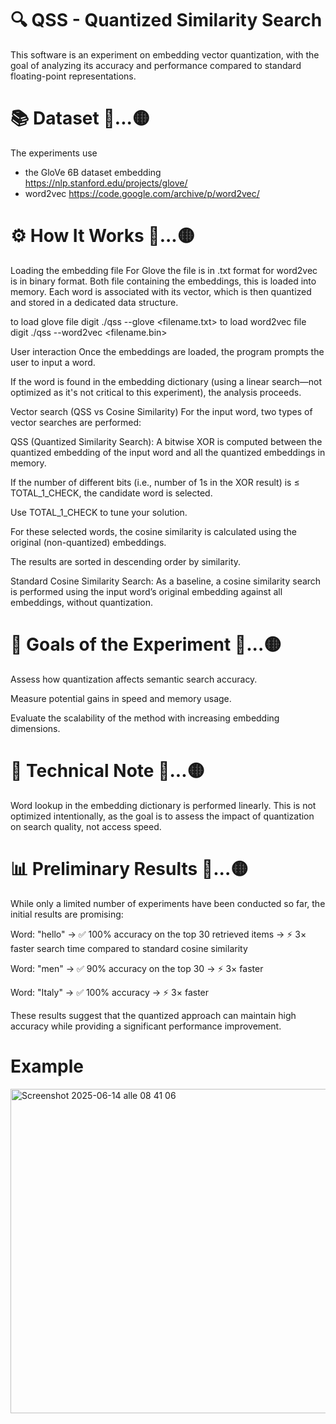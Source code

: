 # 🔍 QSS - Quantized Similarity Search 

This software is an experiment on embedding vector quantization, with the goal of analyzing its accuracy and performance compared to standard floating-point representations.

# 📚 Dataset 👀...🟡 

The experiments use 
- the GloVe 6B dataset embedding https://nlp.stanford.edu/projects/glove/
- word2vec https://code.google.com/archive/p/word2vec/
  


# ⚙️ How It Works 👀...🟡 

Loading the embedding file
For Glove the file is in .txt format for word2vec is in binary format. 
Both file containing the embeddings, this is loaded into memory. Each word is associated with its vector, which is then quantized and stored in a dedicated data structure.

to load glove file digit ./qss --glove <filename.txt>
to load word2vec file digit ./qss --word2vec <filename.bin>

User interaction
Once the embeddings are loaded, the program prompts the user to input a word.

If the word is found in the embedding dictionary (using a linear search—not optimized as it's not critical to this experiment), the analysis proceeds.

Vector search (QSS vs Cosine Similarity)
For the input word, two types of vector searches are performed:

QSS (Quantized Similarity Search):
A bitwise XOR is computed between the quantized embedding of the input word and all the quantized embeddings in memory.

If the number of different bits (i.e., number of 1s in the XOR result) is ≤ TOTAL_1_CHECK, the candidate word is selected.

Use TOTAL_1_CHECK to tune your solution.

For these selected words, the cosine similarity is calculated using the original (non-quantized) embeddings.

The results are sorted in descending order by similarity.

Standard Cosine Similarity Search:
As a baseline, a cosine similarity search is performed using the input word’s original embedding against all embeddings, without quantization.

# 🧪 Goals of the Experiment 👀...🟡 

Assess how quantization affects semantic search accuracy.

Measure potential gains in speed and memory usage.

Evaluate the scalability of the method with increasing embedding dimensions.

# 🚧 Technical Note 👀...🟡 

Word lookup in the embedding dictionary is performed linearly. This is not optimized intentionally, as the goal is to assess the impact of quantization on search quality, not access speed.



# 📊 Preliminary Results 👀...🟡 

While only a limited number of experiments have been conducted so far, the initial results are promising:

Word: "hello"
→ ✅ 100% accuracy on the top 30 retrieved items
→ ⚡ 3× faster search time compared to standard cosine similarity

Word: "men"
→ ✅ 90% accuracy on the top 30
→ ⚡ 3× faster

Word: "Italy"
→ ✅ 100% accuracy
→ ⚡ 3× faster

These results suggest that the quantized approach can maintain high accuracy while providing a significant performance improvement.


# Example

<img width="519" alt="Screenshot 2025-06-14 alle 08 41 06" src="https://github.com/user-attachments/assets/e5d7f424-643a-4223-ab63-cb91228ff3f8" />
